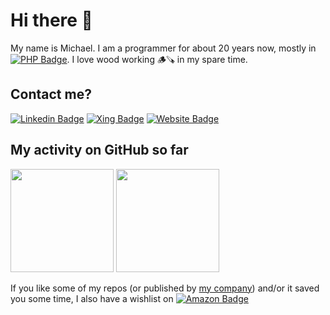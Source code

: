 # Hi there 👋

My name is Michael. I am a programmer for about 20 years now, mostly in [![PHP Badge](https://img.shields.io/badge/-PHP-777BB4?style=flat-square&logo=PHP&logoColor=white)](https://www.php.net). I love wood working 🪵🪚 in my spare time.

## Contact me?

[![Linkedin Badge](https://img.shields.io/badge/-LinkedIn-0e76a8?style=flat-square&logo=Linkedin&logoColor=white)](https://www.linkedin.com/in/michaelgrundkoetter/)
[![Xing Badge](https://img.shields.io/badge/-Xing-006567?style=flat-square&logo=Xing&logoColor=white)](https://www.xing.com/profile/Michael_Grundkoetter/cv)
[![Website Badge](https://img.shields.io/badge/ujamii.com-1e6d9a?style=flat-square&logo=google-chrome&logoColor=white)](https://www.ujamii.com)

## My activity on GitHub so far

<p>
  <img height="165em" src="https://github-readme-stats.vercel.app/api?username=mgrundkoetter&show_icons=true&hide_border=true&&count_private=true&include_all_commits=true" />
  <img height="165em" src="https://github-readme-stats.vercel.app/api/top-langs/?username=mgrundkoetter&show_icons=true&hide_border=true&layout=compact&langs_count=8"/>
</p>

If you like some of my repos (or published by [my company](https://github.com/ujamii)) and/or it saved you some time, I also have a wishlist on [![Amazon Badge](https://img.shields.io/badge/-Amazon-FF9900?style=flat-square&logo=Amazon&logoColor=white)](https://www.amazon.de/registry/wishlist/2C7LSRMLEAD4F)
